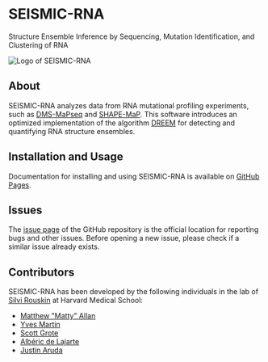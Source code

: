 
# SEISMIC-RNA

Structure Ensemble Inference by Sequencing, Mutation Identification, and
Clustering of RNA

![Logo of SEISMIC-RNA](logo/logo-1200.png "SEISMIC-RNA")


## About

SEISMIC-RNA analyzes data from RNA mutational profiling experiments,
such as [DMS-MaPseq](https://www.nature.com/articles/nmeth.4057)
and [SHAPE-MaP](https://www.nature.com/articles/nmeth.3029).
This software introduces an optimized implementation of the algorithm
[DREEM](https://www.nature.com/articles/s41586-020-2253-5) for detecting
and quantifying RNA structure ensembles.


## Installation and Usage

Documentation for installing and using SEISMIC-RNA is available on
[GitHub Pages](https://rouskinlab.github.io/seismic-rna).


## Issues

The [issue page](https://github.com/rouskinlab/seismic-rna/issues) of
the GitHub repository is the official location for reporting bugs and
other issues. Before opening a new issue, please check if a similar
issue already exists.


## Contributors

SEISMIC-RNA has been developed by the following individuals in the lab
of [Silvi Rouskin](https://rouskinlab.com) at Harvard Medical School:

- [Matthew "Matty" Allan](https://github.com/matthewfallan)
- [Yves Martin](https://github.com/yvesmartindestaillades)
- [Scott Grote](https://github.com/heWhosShouldersBlockTheSun)
- [Albéric de Lajarte](https://github.com/AlbericDeLajarte)
- [Justin Aruda](https://github.com/justinaruda)
